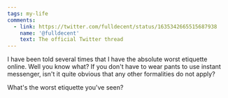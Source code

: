```yaml
---
tags: my-life
comments:
  - link: https://twitter.com/fulldecent/status/1635342665515687938
    name: '@fulldecent'
    text: The official Twitter thread
---
```


I have been told several times that I have the absolute worst etiquette online. Well you know what? If you don't have to wear pants to use instant messenger, isn't it quite obvious that any other formalities do not apply?

What's the worst etiquette you've seen?